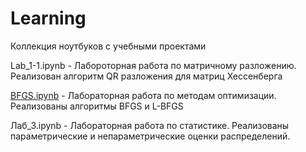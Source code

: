 # Learning
Коллекция ноутбуков с учебными проектами

Lab_1-1.ipynb - Лабороторная работа по матричному разложению. Реализован алгоритм QR разложения для матриц Хессенберга

[BFGS.ipynb](BFGS.ipynb) - Лабораторная работа по методам оптимизации. Реализованы алгоритмы BFGS и L-BFGS

Лаб_3.ipynb - Лабораторная работа по статистике. Реализованы параметрические и непараметрические оценки распределений.
